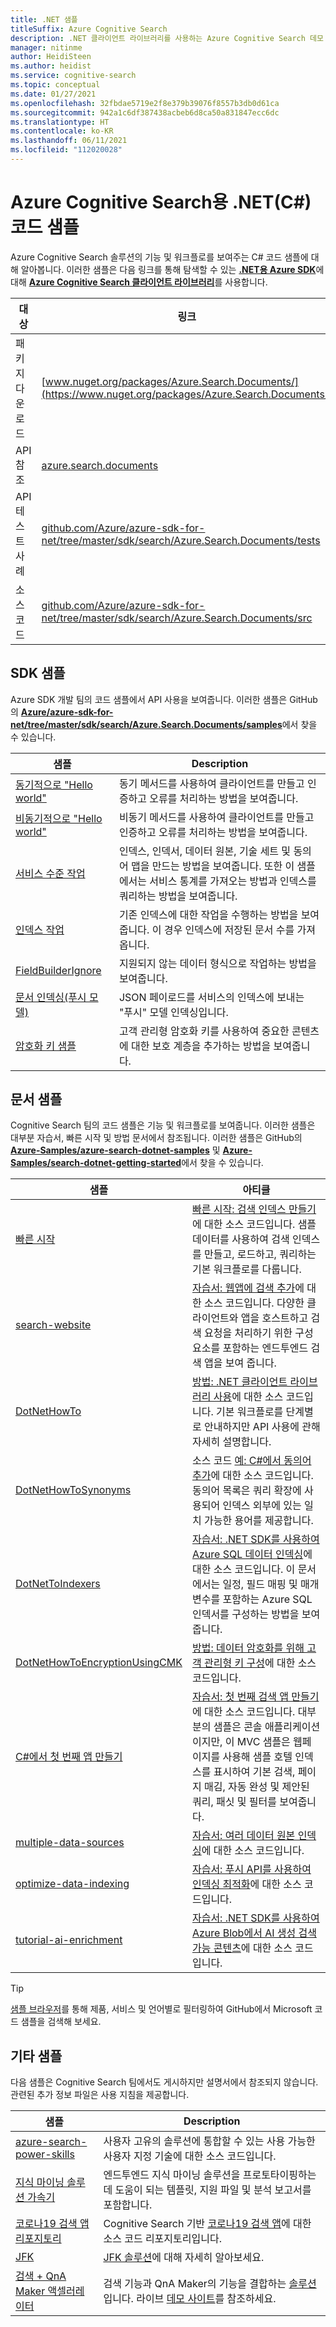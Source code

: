 ```yaml
---
title: .NET 샘플
titleSuffix: Azure Cognitive Search
description: .NET 클라이언트 라이브러리를 사용하는 Azure Cognitive Search 데모 C# 코드 샘플을 찾습니다.
manager: nitinme
author: HeidiSteen
ms.author: heidist
ms.service: cognitive-search
ms.topic: conceptual
ms.date: 01/27/2021
ms.openlocfilehash: 32fbdae5719e2f8e379b39076f8557b3db0d61ca
ms.sourcegitcommit: 942a1c6df387438acbeb6d8ca50a831847ecc6dc
ms.translationtype: HT
ms.contentlocale: ko-KR
ms.lasthandoff: 06/11/2021
ms.locfileid: "112020028"
---
```

# <a name="net-c-code-samples-for-azure-cognitive-search"></a>Azure Cognitive Search용 .NET(C#) 코드 샘플

Azure Cognitive Search 솔루션의 기능 및 워크플로를 보여주는 C# 코드 샘플에 대해 알아봅니다. 이러한 샘플은 다음 링크를 통해 탐색할 수 있는 [ **.NET용 Azure SDK**](/dotnet/azure/)에 대해 [**Azure Cognitive Search 클라이언트 라이브러리**](/dotnet/api/overview/azure/search)를 사용합니다.

| 대상 | 링크 |
|--------|------|
| 패키지 다운로드 | [www.nuget.org/packages/Azure.Search.Documents/](https://www.nuget.org/packages/Azure.Search.Documents/) |
| API 참조 | [azure.search.documents](/dotnet/api/azure.search.documents)  |
| API 테스트 사례 | [github.com/Azure/azure-sdk-for-net/tree/master/sdk/search/Azure.Search.Documents/tests](https://github.com/Azure/azure-sdk-for-net/tree/master/sdk/search/Azure.Search.Documents/tests) |
| 소스 코드 | [github.com/Azure/azure-sdk-for-net/tree/master/sdk/search/Azure.Search.Documents/src](https://github.com/Azure/azure-sdk-for-net/tree/master/sdk/search/Azure.Search.Documents/src)  |

## <a name="sdk-samples"></a>SDK 샘플

Azure SDK 개발 팀의 코드 샘플에서 API 사용을 보여줍니다. 이러한 샘플은 GitHub의 [**Azure/azure-sdk-for-net/tree/master/sdk/search/Azure.Search.Documents/samples**](https://github.com/Azure/azure-sdk-for-net/blob/master/sdk/search/Azure.Search.Documents/samples/)에서 찾을 수 있습니다.

| 샘플 | Description |
|---------|-------------|
| [동기적으로 "Hello world"](https://github.com/Azure/azure-sdk-for-net/blob/master/sdk/search/Azure.Search.Documents/samples/Sample01a_HelloWorld.md) | 동기 메서드를 사용하여 클라이언트를 만들고 인증하고 오류를 처리하는 방법을 보여줍니다.|
| [비동기적으로 "Hello world"](https://github.com/Azure/azure-sdk-for-net/blob/master/sdk/search/Azure.Search.Documents/samples/Sample01b_HelloWorldAsync.md) | 비동기 메서드를 사용하여 클라이언트를 만들고 인증하고 오류를 처리하는 방법을 보여줍니다.  |
| [서비스 수준 작업](https://github.com/Azure/azure-sdk-for-net/blob/master/sdk/search/Azure.Search.Documents/samples/Sample02_Service.md) | 인덱스, 인덱서, 데이터 원본, 기술 세트 및 동의어 맵을 만드는 방법을 보여줍니다. 또한 이 샘플에서는 서비스 통계를 가져오는 방법과 인덱스를 쿼리하는 방법을 보여줍니다.  |
| [인덱스 작업](https://github.com/Azure/azure-sdk-for-net/blob/master/sdk/search/Azure.Search.Documents/samples/Sample03_Index.md) | 기존 인덱스에 대한 작업을 수행하는 방법을 보여줍니다. 이 경우 인덱스에 저장된 문서 수를 가져옵니다.  |
| [FieldBuilderIgnore](https://github.com/Azure/azure-sdk-for-net/blob/master/sdk/search/Azure.Search.Documents/samples/Sample04_FieldBuilderIgnore.md) | 지원되지 않는 데이터 형식으로 작업하는 방법을 보여줍니다.  |
| [문서 인덱싱(푸시 모델)](https://github.com/Azure/azure-sdk-for-net/blob/master/sdk/search/Azure.Search.Documents/samples/Sample05_IndexingDocuments.md) | JSON 페이로드를 서비스의 인덱스에 보내는 "푸시" 모델 인덱싱입니다.   |
| [암호화 키 샘플](https://github.com/Azure/azure-sdk-for-net/blob/master/sdk/search/Azure.Search.Documents/samples/Sample06_EncryptedIndex.md) | 고객 관리형 암호화 키를 사용하여 중요한 콘텐츠에 대한 보호 계층을 추가하는 방법을 보여줍니다.  |

## <a name="doc-samples"></a>문서 샘플

Cognitive Search 팀의 코드 샘플은 기능 및 워크플로를 보여줍니다. 이러한 샘플은 대부분 자습서, 빠른 시작 및 방법 문서에서 참조됩니다. 이러한 샘플은 GitHub의 [**Azure-Samples/azure-search-dotnet-samples**](https://github.com/Azure-Samples/azure-search-dotnet-samples) 및 [**Azure-Samples/search-dotnet-getting-started**](https://github.com/Azure-Samples/search-dotnet-getting-started/)에서 찾을 수 있습니다.

| 샘플 | 아티클  |
|---------|-------------|
| [빠른 시작](https://github.com/Azure-Samples/azure-search-dotnet-samples/tree/master/quickstart) | [빠른 시작: 검색 인덱스 만들기](search-get-started-dotnet.md)에 대한 소스 코드입니다. 샘플 데이터를 사용하여 검색 인덱스를 만들고, 로드하고, 쿼리하는 기본 워크플로를 다룹니다. |
| [search-website](https://github.com/azure-samples/azure-search-dotnet-samples/tree/master/search-website) | [자습서: 웹앱에 검색 추가](tutorial-csharp-overview.md)에 대한 소스 코드입니다. 다양한 클라이언트와 앱을 호스트하고 검색 요청을 처리하기 위한 구성 요소를 포함하는 엔드투엔드 검색 앱을 보여 줍니다.|
| [DotNetHowTo](https://github.com/Azure-Samples/search-dotnet-getting-started/tree/master/DotNetHowTo)  | [방법: .NET 클라이언트 라이브러리 사용](search-howto-dotnet-sdk.md)에 대한 소스 코드입니다. 기본 워크플로를 단계별로 안내하지만 API 사용에 관해 자세히 설명합니다.  |
| [DotNetHowToSynonyms](https://github.com/Azure-Samples/search-dotnet-getting-started/tree/master/DotNetHowToSynonyms)  | 소스 코드 [예: C#에서 동의어 추가](search-synonyms-tutorial-sdk.md)에 대한 소스 코드입니다. 동의어 목록은 쿼리 확장에 사용되어 인덱스 외부에 있는 일치 가능한 용어를 제공합니다. |
| [DotNetToIndexers](https://github.com/Azure-Samples/search-dotnet-getting-started/tree/master/DotNetHowToIndexers) | [자습서: .NET SDK를 사용하여 Azure SQL 데이터 인덱싱](search-indexer-tutorial.md)에 대한 소스 코드입니다. 이 문서에서는 일정, 필드 매핑 및 매개 변수를 포함하는 Azure SQL 인덱서를 구성하는 방법을 보여줍니다.  |
| [DotNetHowToEncryptionUsingCMK](https://github.com/Azure-Samples/search-dotnet-getting-started/tree/master/DotNetHowToEncryptionUsingCMK)  | [방법: 데이터 암호화를 위해 고객 관리형 키 구성](search-security-manage-encryption-keys.md)에 대한 소스 코드입니다. |
| [C#에서 첫 번째 앱 만들기](https://github.com/Azure-Samples/azure-search-dotnet-samples/tree/master/create-first-app/v11) |  [자습서: 첫 번째 검색 앱 만들기](tutorial-csharp-create-first-app.md)에 대한 소스 코드입니다. 대부분의 샘플은 콘솔 애플리케이션이지만, 이 MVC 샘플은 웹페이지를 사용해 샘플 호텔 인덱스를 표시하여 기본 검색, 페이지 매김, 자동 완성 및 제안된 쿼리, 패싯 및 필터를 보여줍니다. |
| [multiple-data-sources](https://github.com/Azure-Samples/azure-search-dotnet-samples/tree/master/multiple-data-sources)  | [자습서: 여러 데이터 원본 인덱싱](tutorial-multiple-data-sources.md)에 대한 소스 코드입니다. |
|  [optimize-data-indexing](https://github.com/Azure-Samples/azure-search-dotnet-samples/tree/master/optimize-data-indexing) | [자습서: 푸시 API를 사용하여 인덱싱 최적화](tutorial-optimize-indexing-push-api.md)에 대한 소스 코드입니다.  |
| [tutorial-ai-enrichment](https://github.com/Azure-Samples/azure-search-dotnet-samples/tree/master/tutorial-ai-enrichment)  | [자습서: .NET SDK를 사용하여 Azure Blob에서 AI 생성 검색 가능 콘텐츠](cognitive-search-tutorial-blob-dotnet.md)에 대한 소스 코드입니다.  |

> [!Tip]
> [샘플 브라우저](/samples/browse/?languages=csharp&products=azure-cognitive-search)를 통해 제품, 서비스 및 언어별로 필터링하여 GitHub에서 Microsoft 코드 샘플을 검색해 보세요.

## <a name="other-samples"></a>기타 샘플

다음 샘플은 Cognitive Search 팀에서도 게시하지만 설명서에서 참조되지 않습니다. 관련된 추가 정보 파일은 사용 지침을 제공합니다.

| 샘플 | Description |
|---------|-------------|
| [azure-search-power-skills](https://github.com/Azure-Samples/azure-search-power-skills)  | 사용자 고유의 솔루션에 통합할 수 있는 사용 가능한 사용자 지정 기술에 대한 소스 코드입니다.  |
| [지식 마이닝 솔루션 가속기](/samples/azure-samples/azure-search-knowledge-mining/azure-search-knowledge-mining/) | 엔드투엔드 지식 마이닝 솔루션을 프로토타이핑하는 데 도움이 되는 템플릿, 지원 파일 및 분석 보고서를 포함합니다.  |
| [코로나19 검색 앱 리포지토리](https://github.com/liamca/covid19search) | Cognitive Search 기반 [코로나19 검색 앱](https://covid19search.azurewebsites.net/)에 대한 소스 코드 리포지토리입니다. |
| [JFK](https://github.com/Microsoft/AzureSearch_JFK_Files) | [JFK 솔루션](https://www.microsoft.com/ai/ai-lab-jfk-files)에 대해 자세히 알아보세요. |
| [검색 + QnA Maker 액셀러레이터](https://github.com/Azure-Samples/search-qna-maker-accelerator) | 검색 기능과 QnA Maker의 기능을 결합하는 [솔루션](https://techcommunity.microsoft.com/t5/azure-ai/qna-with-azure-cognitive-search/ba-p/2081381)입니다. 라이브 [데모 사이트](https://aka.ms/qnaWithAzureSearchDemo)를 참조하세요. |
